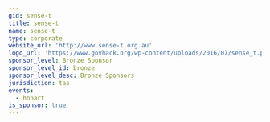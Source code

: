 ```yaml
---
gid: sense-t
title: sense-t
name: sense-t
type: corporate
website_url: 'http://www.sense-t.org.au'
logo_url: 'https://www.govhack.org/wp-content/uploads/2016/07/sense_t.png'
sponsor_level: Bronze Sponsor
sponsor_level_id: bronze
sponsor_level_desc: Bronze Sponsors
jurisdiction: tas
events:
  - hobart
is_sponsor: true
---
```

